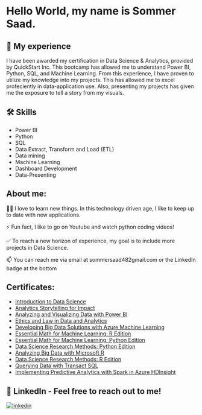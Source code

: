 # Hello World, my name is Sommer Saad.

## 🚀 My experience
I have been awarded my certification in Data Science & Analytics, provided by QuickStart Inc. This bootcamp has allowed me to understand Power BI, Python, SQL, and Machine Learning. From this experience, I have proven to utilize my knowledge into my projects. This has allowed me to excel profeciently in data-application use. Also, presenting my projects has given me the exposure to tell a story from my visuals. 


## 🛠 Skills
- Power BI
- Python
- SQL
- Data Extract, Transform and Load (ETL)
- Data mining
- Machine Learning
- Dashboard Development
- Data-Presenting


## About me:

👩‍💻 I love to learn new things. In this technology driven age, I like to keep up to date with new applications. 

⚡️ Fun fact, I like to go on Youtube and watch python coding videos! 

✅ To reach a new horizon of experience, my goal is to include more projects in Data Science. 

📫 You can reach me via email at sommersaad482gmail.com or the LinkedIn badge at the bottom


## Certificates:
- [Introduction to Data Science](https://www.credly.com/earner/earned/badge/fb8c6c88-690b-487e-a2e1-e4c9f0a53346)
- [Analytics Storytelling for Impact](https://www.credly.com/earner/earned/badge/35670c4e-bf1b-4e51-be1d-66adf040fb0b)
- [Analyzing and Visualizing Data with Power BI](https://www.credly.com/earner/earned/badge/aac3c391-4455-42c6-adbd-b1b3ac7823fe)
- [Ethics and Law in Data and Analytics](https://www.credly.com/earner/earned/badge/02ec1af5-8c04-4ed4-8f1a-307ed816dc10)
- [Developing Big Data Solutions with Azure Machine Learning](https://www.credly.com/earner/earned/badge/d5649d46-be00-45b6-9628-9185c9bc2c17)
- [Essential Math for Machine Learning: R Edition](https://www.credly.com/earner/earned/badge/f6f2cfbd-ab39-43ee-a148-90b5f1219f93)
- [Essential Math for Machine Learning: Python Edition](https://www.credly.com/earner/earned/badge/268a7b8b-d132-43ef-aa33-7f5bdac8e3fe)
- [Data Science Research Methods: Python Edition](https://www.credly.com/earner/earned/badge/8e6a38a0-a5c2-48d5-93cb-4dbdea4343bd)
- [Analyzing Big Data with Microsoft R](https://www.credly.com/earner/earned/badge/68190f9b-e622-4905-9495-1dd907953c67)
- [Data Science Research Methods: R Edition](https://www.credly.com/earner/earned/badge/f1557610-5957-42ec-b4de-57e7f755cf81)
- [Querying Data with Transact SQL](https://www.credly.com/earner/earned/badge/dd9e5c2b-9468-49db-abd0-3bc5a15e77cb)
- [Implementing Predictive Analytics with Spark in Azure HDInsight](https://www.credly.com/earner/earned/badge/6dec586e-7914-4856-9730-9254a3bb9cb3)

## 🔗 LinkedIn - Feel free to reach out to me!
[![linkedin](https://img.shields.io/badge/linkedin-0A66C2?style=for-the-badge&logo=linkedin&logoColor=white)](https://www.linkedin.com/in/sommersaad)
